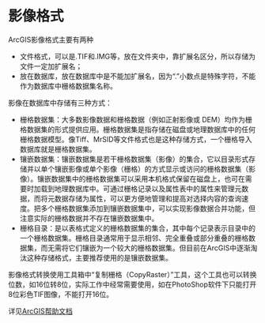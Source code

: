 # 影像格式

ArcGIS影像格式主要有两种

- 文件格式，可以是.TIF和.IMG等，放在文件夹中，靠扩展名区分，所以存储为文件一定加扩展名；
- 放在数据库，放在数据库中是不能加扩展名，因为“.”小数点是特殊字符，不能作为数据库中栅格数据集名称。  

影像在数据库中存储有三种方式： 

- 栅格数据集：大多数影像数据和栅格数据（例如正射影像或 DEM）均作为栅格数据集的形式提供应用。栅格数据集是指存储在磁盘或地理数据库中的任何栅格数据模型。像Tiff、MrSID等文件格式也是这种存储方式，一个栅格导入数据库就是栅格数据集。
- 镶嵌数据集：镶嵌数据集是若干栅格数据集（影像）的集合，它以目录形式存储并以单个镶嵌影像或单个影像（栅格）的方式显示或访问的栅格数据集（影像）。镶嵌数据集中的栅格数据集可以采用本机格式保留在磁盘上，也可在需要时加载到地理数据库中。可通过栅格记录以及属性表中的属性来管理元数据，而将元数据存储为属性，可以更方便地管理和提高对选择内容的查询速度。把多个栅格数据集添加到镶嵌数据集中，可以实现影像数据合并功能，但注意实际的栅格数据并不存在镶嵌数据集中。 
- 栅格目录：是以表格式定义的栅格数据集的集合，其中每个记录表示目录中的一个栅格数据集。栅格目录通常用于显示相邻、完全重叠或部分重叠的栅格数据集，而无需将它们镶嵌为一个较大的栅格数据集。但目前在ArcGIS中逐渐淘汰这种存储格式，主要推荐使用的是镶嵌数据集。 

影像格式转换使用工具箱中“复制栅格（CopyRaster）”工具，这个工具也可以转换位数，如16位转8位，实际工作中经常需要使用，如在PhotoShop软件下只能打开8位彩色TIF图像，不能打开16位。 

详见[ArcGIS帮助文档](<https://help.arcgis.com/en/arcgisdesktop/10.0/help/index.html#/Raster_data_organization/009t0000000n000000/>)

